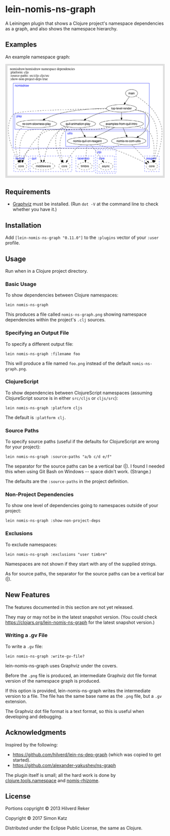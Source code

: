 # lein-nomis-ns-graph

A Leiningen plugin that shows a Clojure project's namespace dependencies
as a graph, and also shows the namespace hierarchy.


## Examples

An example namespace graph:

![An example namespace graph](examples/example-nomis-ns-graph-001.png)


## Requirements

* [Graphviz](http://www.graphviz.org/) must be installed. (Run `dot -V` at the command line to check whether you have it.)

## Installation

Add `[lein-nomis-ns-graph "0.11.0"]` to the `:plugins` vector of your `:user`
profile.

## Usage

Run when in a Clojure project directory.

### Basic Usage

To show dependencies between Clojure namespaces:

    lein nomis-ns-graph

This produces a file called `nomis-ns-graph.png` showing namespace dependencies
within the project's `.clj` sources.


### Specifying an Output File

To specify a different output file:

    lein nomis-ns-graph :filename foo

This will produce a file named `foo.png` instead of the default
`nomis-ns-graph.png`.

### ClojureScript

To show dependencies between ClojureScript namespaces (assuming ClojureScript
source is in either `src/cljs` or `cljs/src`):

    lein nomis-ns-graph :platform cljs

The default is `:platform clj`.

### Source Paths

To specify source paths (useful if the defaults for ClojureScript are wrong
for your project):

    lein nomis-ns-graph :source-paths "a/b c/d e/f"

The separator for the source paths can be a vertical bar (|). I found I
needed this when using Git Bash on Windows -- space didn't work. (Strange.)

The defaults are the `:source-paths` in the project definition.

### Non-Project Dependencies

To show one level of dependencies going to namespaces outside of your project:

    lein nomis-ns-graph :show-non-project-deps

### Exclusions

To exclude namespaces:

    lein nomis-ns-graph :exclusions "user timbre"

Namespaces are not shown if they start with any of the supplied strings.

As for source paths, the separator for the source paths can be a vertical bar
(|).

## New Features

The features documented in this section are not yet released.

They may or may not be in the latest snapshot version.
(You could check https://clojars.org/lein-nomis-ns-graph for the latest
snapshot version.)

### Writing a .gv File

To write a `.gv` file:

    lein nomis-ns-graph :write-gv-file?

lein-nomis-ns-graph uses Graphviz under the covers.

Before the `.png` file is produced, an intermediate Graphviz dot file format
version of the namespace graph is produced.

If this option is provided, lein-nomis-ns-graph writes the intermediate version
to a file. The file has the same base name as the `.png` file, but a `.gv`
extension.

The Graphviz dot file format is a text format, so this is useful when developing
and debugging.

## Acknowledgments

Inspired by the following:

* https://github.com/hilverd/lein-ns-dep-graph (which was copied to get started).
* https://github.com/alexander-yakushev/ns-graph


The plugin itself is small; all the hard work is done by
[clojure.tools.namespace](https://github.com/clojure/tools.namespace) and
[nomis-rhizome](https://github.com/simon-katz/nomis-rhizome).

## License

Portions copyright © 2013 Hilverd Reker

Copyright © 2017 Simon Katz

Distributed under the Eclipse Public License, the same as Clojure.
